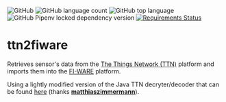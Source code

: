 ![GitHub](https://img.shields.io/github/license/josecastillolema/ttn2fiware)
![GitHub language count](https://img.shields.io/github/languages/count/josecastillolema/ttn2fiware)
![GitHub top language](https://img.shields.io/github/languages/top/josecastillolema/ttn2fiware)
![GitHub Pipenv locked dependency version](https://img.shields.io/github/pipenv/locked/dependency-version/josecastillolema/ttn2fiware/requests)
[![Requirements Status](https://requires.io/github/josecastillolema/ttn2fiware/requirements.svg?branch=master)](https://requires.io/github/josecastillolema/ttn2fiware/requirements/?branch=master)


# ttn2fiware
Retrieves sensor's data from the [The Things Network (TTN)](https://thethingsnetwork.org/) platform and imports them into the [FI-WARE](https://www.fiware.org/) platform.

Using a lightly modified version of the Java TTN decryter/decoder that can be found [here](https://github.com/matthiaszimmermann/ttn_decoder_java) (thanks **[matthiaszimmermann](https://github.com/matthiaszimmermann/)**).

